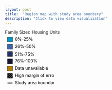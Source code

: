 ```yaml
---
layout: post
title:  "Region map with study area boundary"
description: "Click to view data visualization"
---
```

<div id="map" class="map__container"></div>
<div class="map__overlay map__title" id="title">Family Sized Housing Units</div>
<div class="map__overlay map__legend" id="legend">
  <svg height='168' width='160'>
    <rect width='16' height='16' x='8' y='8' style='fill:#0097c4; stroke: black; stroke-width: 1px;'></rect>
    <text x='32' y='20' class='legend__label'>0%-25%</text>
    <rect width='16' height='16' x='8' y='32' style='fill:#3b66b0; stroke: black; stroke-width: 1px;'></rect>
    <text x='32' y='44' class='legend__label'>26%-50%</text>
    <rect width='16' height='16' x='8' y='56' style='fill:#233069; stroke: black; stroke-width: 1px;'></rect>
    <text x='32' y='70' class='legend__label'>51%-75%</text>
    <rect width='16' height='16' x='8' y='80' style='fill:#111436; stroke: black; stroke-width: 1px;'></rect>
    <text x='32' y='92' class='legend__label'>76%-100%</text>
    <rect width='16' height='16' x='8' y='104' style='fill:#B57F00; stroke: black; stroke-width: 1px;'></rect>
    <text x='32' y='116' class='legend__label'>Data unavailable</text>
    <rect width='16' height='16' x='8' y='128' style='fill:black; stroke: black; stroke-width: 1px;'></rect>
    <line x1='15' y1='144' x2='24' y2='135' style='stroke: #CFCECC;'></line>
    <line x1='8' y1='144' x2='24' y2='128' style='stroke: #CFCECC;'></line>
    <line x1='8' y1='137' x2='17' y2='128' style='stroke: #CFCECC;'></line>
    <text x='32' y='140' class='legend__label'>High margin of error</text>
    <line x1 ='8' y1='160' x2='24' y2='160' style='stroke: #7d7d7d; stroke-width: 4;'></line>
    <text x='32' y='164' class='legend__label'>Study area boundary</text>
  </svg>
</div>
<script src="{{'assets/javascripts/map-with-boundary.js' | absolute_url }}" type="module"></script>